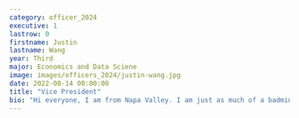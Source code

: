 ```yaml
---
category: officer_2024
executive: 1
lastrow: 0
firstname: Justin 
lastname: Wang
year: Third
major: Economics and Data Sciene
image: images/officers_2024/justin-wang.jpg
date: 2022-08-14 00:00:00
title: "Vice President"
bio: "Hi everyone, I am from Napa Valley. I am just as much of a badminton genius as a wine connoisseur, which is to say I am neither. However, I'd love to talk about sports news, new music, and hit me up for any concerts. "
---
```

